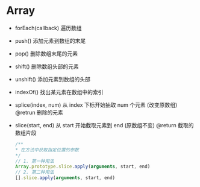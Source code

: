 # Array

- forEach(callback) 遍历数组

- push() 添加元素到数组的末尾

- pop() 删除数组末尾的元素

- shift() 删除数组头部的元素

- unshift() 添加元素到数组的头部

- indexOf() 找出某元素在数组中的索引

- splice(index, num) 从 index 下标开始抽取 num 个元素 (改变原数组)
  @retrun 删除的元素

- slice(start, end) 从 start 开始截取元素到 end (原数组不变)
  @return 截取的数组片段
  
  ```js
  /**
  * 在方法中获取指定位置的参数
  */
  // 1. 第一种用法
  Array.prototype.slice.apply(arguments, start, end)
  // 2. 第二种用法
  [].slice.apply(arguments, start, end)
  ```
  
  